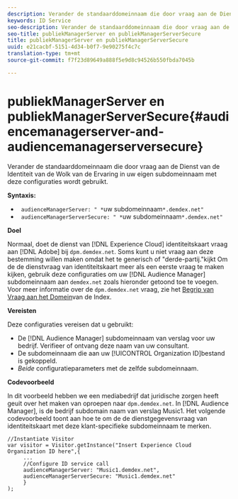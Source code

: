 ```yaml
---
description: Verander de standaarddomeinnaam die door vraag aan de Dienst van de Identiteit van de Wolk van de Ervaring in uw eigen subdomeinnaam met deze configuraties wordt gebruikt.
keywords: ID Service
seo-description: Verander de standaarddomeinnaam die door vraag aan de Dienst van de Identiteit van de Wolk van de Ervaring in uw eigen subdomeinnaam met deze configuraties wordt gebruikt.
seo-title: publiekManagerServer en publiekManagerServerSecure
title: publiekManagerServer en publiekManagerServerSecure
uuid: e21cacbf-5151-4d34-b0f7-9e90275f4c7c
translation-type: tm+mt
source-git-commit: f7f23d89649a888f5e9d8c94526b550fbda7045b

---
```



# publiekManagerServer en publiekManagerServerSecure{#audiencemanagerserver-and-audiencemanagerserversecure}

Verander de standaarddomeinnaam die door vraag aan de Dienst van de Identiteit van de Wolk van de Ervaring in uw eigen subdomeinnaam met deze configuraties wordt gebruikt.

**Syntaxis:**

* ` audienceManagerServer: " *`uw subdomeinnaam`*.demdex.net"`
* ` audienceManagerServerSecure: " *`uw subdomeinnaam`*.demdex.net"`

**Doel**

Normaal, doet de dienst van [!DNL Experience Cloud] identiteitskaart vraag aan [!DNL Adobe] bij `dpm.demdex.net`. Soms kunt u niet vraag aan deze bestemming willen maken omdat het te generisch of &quot;derde-partij.&quot;kijkt Om de de dienstvraag van identiteitskaart meer als een eerste vraag te maken kijken, gebruik deze configuraties om uw [!DNL Audience Manager] subdomeinnaam aan `demdex.net` zoals hieronder getoond toe te voegen. Voor meer informatie over de `dpm.demdex.net` vraag, zie het [Begrip van Vraag aan het Domein](https://marketing.adobe.com/resources/help/en_US/aam/demdex-calls.html)van de Index.

**Vereisten**

Deze configuraties vereisen dat u gebruikt:

* De [!DNL Audience Manager] subdomeinnaam van verslag voor uw bedrijf. Verifieer of ontvang deze naam van uw consultant.
* De subdomeinnaam die aan uw [!UICONTROL Organization ID]bestand is gekoppeld.
* *Beide* configuratieparameters met de zelfde subdomeinnaam.

**Codevoorbeeld**

In dit voorbeeld hebben we een mediabedrijf dat juridische zorgen heeft geuit over het maken van oproepen naar `dpm.demdex.net`. In [!DNL Audience Manager], is de bedrijf subdomain naam van verslag Music1. Het volgende codevoorbeeld toont aan hoe te om de de dienstgegevensvraag van identiteitskaart met deze klant-specifieke subdomeinnaam te merken.

```
//Instantiate Visitor 
var visitor = Visitor.getInstance("Insert Experience Cloud Organization ID here",{ 
     ... 
     //Configure ID service call 
     audienceManagerServer: "Music1.demdex.net", 
     audienceManagerServerSecure: "Music1.demdex.net" 
     } 
);
```

